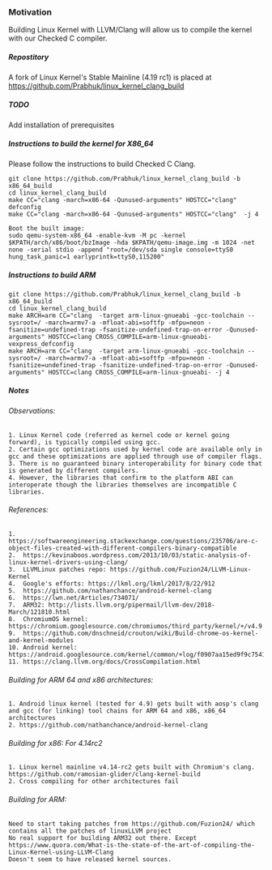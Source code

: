 ### Motivation

Building Linux Kernel with LLVM/Clang will allow us to compile the kernel with our Checked C
compiler.

##### Repostitory

A fork of Linux Kernel's Stable Mainline (4.19 rc1) is placed at https://github.com/Prabhuk/linux_kernel_clang_build

##### TODO

Add installation of prerequisites 

##### Instructions to build the kernel for X86_64

Please follow the instructions to build Checked C Clang.

    git clone https://github.com/Prabhuk/linux_kernel_clang_build -b x86_64_build
    cd linux_kernel_clang_build
    make CC="clang -march=x86-64 -Qunused-arguments" HOSTCC="clang"  defconfig
    make CC="clang -march=x86-64 -Qunused-arguments" HOSTCC="clang"  -j 4
    
    Boot the built image:
    sudo qemu-system-x86_64 -enable-kvm -M pc -kernel $KPATH/arch/x86/boot/bzImage -hda $KPATH/qemu-image.img -m 1024 -net none -serial stdio -append "root=/dev/sda single console=ttyS0 hung_task_panic=1 earlyprintk=ttyS0,115200"


##### Instructions to build ARM

    git clone https://github.com/Prabhuk/linux_kernel_clang_build -b x86_64_build
    cd linux_kernel_clang_build
    make ARCH=arm CC="clang  -target arm-linux-gnueabi -gcc-toolchain --sysroot=/ -march=armv7-a -mfloat-abi=softfp -mfpu=neon -fsanitize=undefined-trap -fsanitize-undefined-trap-on-error -Qunused-arguments" HOSTCC=clang CROSS_COMPILE=arm-linux-gnueabi- vexpress_defconfig
    make ARCH=arm CC="clang  -target arm-linux-gnueabi -gcc-toolchain --sysroot=/ -march=armv7-a -mfloat-abi=softfp -mfpu=neon -fsanitize=undefined-trap -fsanitize-undefined-trap-on-error -Qunused-arguments" HOSTCC=clang CROSS_COMPILE=arm-linux-gnueabi- -j 4
 
##### Notes

###### Observations:
 
	1. Linux Kernel code (referred as kernel code or kernel going forward), is typically compiled using gcc.
	2. Certain gcc optimizations used by kernel code are available only in gcc and these optimizations are applied through use of compiler flags.
	3. There is no guaranteed binary interoperability for binary code that is generated by different compilers.
	4. However, the libraries that confirm to the platform ABI can interoperate though the libraries themselves are incompatible C libraries.
 
 
###### References:

	1.  https://softwareengineering.stackexchange.com/questions/235706/are-c-object-files-created-with-different-compilers-binary-compatible
	2.  https://kevinaboos.wordpress.com/2013/10/03/static-analysis-of-linux-kernel-drivers-using-clang/
	3.  LLVMLinux patches repo: https://github.com/Fuzion24/LLVM-Linux-Kernel
	4.  Google's efforts: https://lkml.org/lkml/2017/8/22/912
	5.  https://github.com/nathanchance/android-kernel-clang
	6.  https://lwn.net/Articles/734071/
	7.  ARM32: http://lists.llvm.org/pipermail/llvm-dev/2018-March/121810.html
	8.  ChromiumOS kernel: https://chromium.googlesource.com/chromiumos/third_party/kernel/+/v4.9
	9.  https://github.com/dnschneid/crouton/wiki/Build-chrome-os-kernel-and-kernel-modules
	10. Android kernel: https://android.googlesource.com/kernel/common/+log/f0907aa15ed9f9c7541bb244ed3f52c376ced19c
	11. https://clang.llvm.org/docs/CrossCompilation.html
 
 
###### Building for ARM 64 and x86 architectures:
 
	1. Android linux kernel (tested for 4.9) gets built with aosp's clang and gcc (for linking) tool chains for ARM 64 and x86, x86_64 architectures
	2. https://github.com/nathanchance/android-kernel-clang

###### Building for x86: For 4.14rc2
 
	1. Linux kernel mainline v4.14-rc2 gets built with Chromium's clang. https://github.com/ramosian-glider/clang-kernel-build
	2. Cross compiling for other architectures fail
 
###### Building for ARM:
	Need to start taking patches from https://github.com/Fuzion24/ which contains all the patches of linuxLLVM project
	No real support for building ARM32 out there. Except https://www.quora.com/What-is-the-state-of-the-art-of-compiling-the-Linux-Kernel-using-LLVM-Clang 
	Doesn't seem to have released kernel sources.	 




 

 

